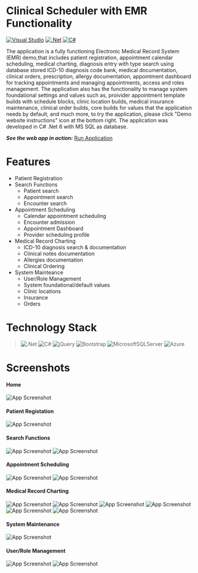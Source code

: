 # Clinical Scheduler with EMR Functionality
[![Visual Studio](https://img.shields.io/badge/Microsoft%20Visual%20Studio-6C33AF?style=for-the-badge&logo=visual%20studio)](https://visualstudio.microsoft.com/) [![.Net](https://img.shields.io/badge/.NET%206-5C2D91?style=for-the-badge&logo=.net&logoColor=white)](https://dotnet.microsoft.com/en-us/download/dotnet/6.0)	[![C#](https://img.shields.io/badge/c%23-%23239120.svg?style=for-the-badge&logo=c-sharp&logoColor=white)](https://docs.microsoft.com/en-us/dotnet/csharp/)

The application is a fully functioning Electronic Medical Record System (EMR) demo,that includes patient registration, appointment calendar scheduling, medical charting, diagnosis entry with type search using database stored ICD-10 diagnosis code bank, medical documentation, clinical orders, prescription, allergy documentation, appointment dashboard for tracking appointments and managing appointments, access and roles management. The application also has the functionality to manage system foundational settings and values such as, proivider appointment template builds with schedule blocks, clinic location builds, medical insurance maintenance, clinical order builds, core builds for values that the application needs by default, and much more, to try the application, please click "Demo website instructions" icon at the bottom right. The application was developed in C# .Net 6 with MS SQL as database.

***See the web app in action:*** <a href="https://clinicemrscheduler.azurewebsites.net/">Run Application</a>


# Features

* Patient Registration
* Search Functions
    * Patient search
    * Appointment search
    * Encounter search
* Appointment Scheduling
    * Calendar appointment scheduling
    * Encounter admission
    * Appointment Dashboard
    * Provider scheduling profile
* Medical Record Charting
    * ICD-10 diagnosis search & documentation
    * Clinical notes documentation
    * Allergies documentation
    * Clinical Ordering 
* System Mainteance
    * User/Role Management
    * System foundational/default values
    * Clinic locations
    * Insurance
    * Orders

# Technology Stack
> ![.Net](https://img.shields.io/badge/.NET%206-5C2D90?style=for-the-badge&logo=.net&logoColor=white)
> ![C#](https://img.shields.io/badge/c%23-%23239120.svg?style=for-the-badge&logo=c-sharp&logoColor=white) 
> ![jQuery](https://img.shields.io/badge/jquery-%230769AD.svg?style=for-the-badge&logo=jquery&logoColor=white)
> ![Bootstrap](https://img.shields.io/badge/bootstrap-%23563D7C.svg?style=for-the-badge&logo=bootstrap&logoColor=white)
> ![MicrosoftSQLServer](https://img.shields.io/badge/Microsoft%20SQL%20Sever-CC2927?style=for-the-badge&logo=microsoft%20sql%20server&logoColor=white)
> ![Azure](https://img.shields.io/badge/azure-%230072C6.svg?style=for-the-badge&logo=microsoftazure&logoColor=white)


# Screenshots
#### Home
![App Screenshot](ClinicalScheduler/wwwroot/images/Home.jpg)
#### Patient Registation
![App Screenshot](ClinicalScheduler/wwwroot/images/PatientReg.jpg)
#### Search Functions
![App Screenshot](ClinicalScheduler/wwwroot/images/PatientSearch.jpg)
![App Screenshot](ClinicalScheduler/wwwroot/images/EncounterSearchSearch.jpg)
#### Appointment Scheduling
![App Screenshot](ClinicalScheduler/wwwroot/images/Scheduling.jpg)
![App Screenshot](ClinicalScheduler/wwwroot/images/AppointementDashboard.jpg)
#### Medical Record Charting
![App Screenshot](ClinicalScheduler/wwwroot/images/MedicalCharting.jpg)
![App Screenshot](ClinicalScheduler/wwwroot/images/EncounterDoc.jpg)
![App Screenshot](ClinicalScheduler/wwwroot/images/Diagnosis.jpg)
![App Screenshot](ClinicalScheduler/wwwroot/images/DiagnosisDetails.jpg)
![App Screenshot](ClinicalScheduler/wwwroot/images/ICD10Search.jpg)
![App Screenshot](ClinicalScheduler/wwwroot/images/Prescription.jpg)
#### System Maintenance
![App Screenshot](ClinicalScheduler/wwwroot/images/SystemManagement.jpg)
#### User/Role Management
![App Screenshot](ClinicalScheduler/wwwroot/images/UserManagement.jpg)
![App Screenshot](ClinicalScheduler/wwwroot/images/AccountConfirm.jpg)


